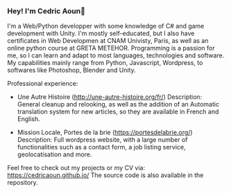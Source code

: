 ### Hey! I'm Cedric Aoun👋

<!--
**CedricAOUN/CedricAOUN** is a ✨ _special_ ✨ repository because its `README.md` (this file) appears on your GitHub profile.

Here are some ideas to get you started:


- 🌱 I’m currently learning ...
- 👯 I’m looking to collaborate on ...
- 🤔 I’m looking for help with ...
- 💬 Ask me about ...
- 📫 How to reach me: ...
- 😄 Pronouns: ...
- ⚡ Fun fact: ...
-->

I'm a Web/Python developper with some knowledge of C# and game development with Unity. I'm mostly self-educated, but I also have certificates in Web Developmen at CNAM Univisty, Paris, as well as an online python course at GRETA METEHOR. Programming is a passion for me, so I can learn and adapt to most languages, technologies and software. My capabilities mainly range from Python, Javascript, Wordpress, to softwares like Photoshop, Blender and Unity. 

Professional experience:

- Une Autre Histoire (http://une-autre-histoire.org/fr/)
Description: General cleanup and relooking, as well as the addition of an Automatic translation system for new articles, so they are available in French and English. 

- Mission Locale, Portes de la brie (https://portesdelabrie.org/)
Description: Full wordpress website, with a large number of functionalities such as a contact form, a job listing service, geolocatisation and more.


Feel free to check out my projects or my CV via: https://cedricaoun.github.io/
The source code is also available in the repository. 



